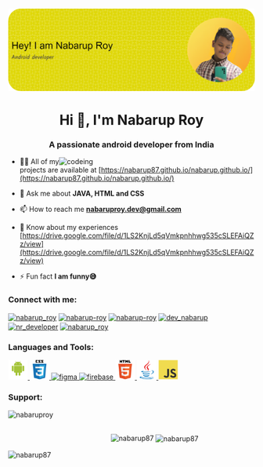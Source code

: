 ![logo](https://github.com/nabarup87/nabarup87/blob/main/Github%20Banner.png)
<h1 align="center">Hi 👋, I'm Nabarup Roy</h1>
<h3 align="center">A passionate android developer from India</h3>

<img align="right" alt="codeing" width="400" src="https://user-images.githubusercontent.com/55389276/140866485-8fb1c876-9a8f-4d6a-98dc-08c4981eaf70.gif">

- 👨‍💻 All of my projects are available at [https://nabarup87.github.io/nabarup.github.io/](https://nabarup87.github.io/nabarup.github.io/)

- 💬 Ask me about **JAVA, HTML and CSS**

- 📫 How to reach me **nabaruproy.dev@gmail.com**

- 📄 Know about my experiences [https://drive.google.com/file/d/1LS2KnjLd5qVmkpnhhwg535cSLEFAiQZz/view](https://drive.google.com/file/d/1LS2KnjLd5qVmkpnhhwg535cSLEFAiQZz/view)

- ⚡ Fun fact **I am funny😅**

<h3 align="left">Connect with me:</h3>
<p align="left">
<a href="https://twitter.com/nabarup_roy" target="blank"><img align="center" src="https://raw.githubusercontent.com/rahuldkjain/github-profile-readme-generator/master/src/images/icons/Social/twitter.svg" alt="nabarup_roy" height="30" width="40" /></a>
<a href="https://linkedin.com/in/nabarup-roy" target="blank"><img align="center" src="https://raw.githubusercontent.com/rahuldkjain/github-profile-readme-generator/master/src/images/icons/Social/linked-in-alt.svg" alt="nabarup-roy" height="30" width="40" /></a>
<a href="https://stackoverflow.com/users/nabarup-roy" target="blank"><img align="center" src="https://raw.githubusercontent.com/rahuldkjain/github-profile-readme-generator/master/src/images/icons/Social/stack-overflow.svg" alt="nabarup-roy" height="30" width="40" /></a>
<a href="https://instagram.com/dev_nabarup" target="blank"><img align="center" src="https://raw.githubusercontent.com/rahuldkjain/github-profile-readme-generator/master/src/images/icons/Social/instagram.svg" alt="dev_nabarup" height="30" width="40" /></a>
<a href="https://www.youtube.com/c/nr_developer" target="blank"><img align="center" src="https://raw.githubusercontent.com/rahuldkjain/github-profile-readme-generator/master/src/images/icons/Social/youtube.svg" alt="nr_developer" height="30" width="40" /></a>
<a href="https://www.leetcode.com/nabarup_roy" target="blank"><img align="center" src="https://raw.githubusercontent.com/rahuldkjain/github-profile-readme-generator/master/src/images/icons/Social/leet-code.svg" alt="nabarup_roy" height="30" width="40" /></a>
</p>

<h3 align="left">Languages and Tools:</h3>
<p align="left"> <a href="https://developer.android.com" target="_blank" rel="noreferrer"> <img src="https://raw.githubusercontent.com/devicons/devicon/master/icons/android/android-original-wordmark.svg" alt="android" width="40" height="40"/> </a> <a href="https://www.w3schools.com/css/" target="_blank" rel="noreferrer"> <img src="https://raw.githubusercontent.com/devicons/devicon/master/icons/css3/css3-original-wordmark.svg" alt="css3" width="40" height="40"/> </a> <a href="https://www.figma.com/" target="_blank" rel="noreferrer"> <img src="https://www.vectorlogo.zone/logos/figma/figma-icon.svg" alt="figma" width="40" height="40"/> </a> <a href="https://firebase.google.com/" target="_blank" rel="noreferrer"> <img src="https://www.vectorlogo.zone/logos/firebase/firebase-icon.svg" alt="firebase" width="40" height="40"/> </a> <a href="https://www.w3.org/html/" target="_blank" rel="noreferrer"> <img src="https://raw.githubusercontent.com/devicons/devicon/master/icons/html5/html5-original-wordmark.svg" alt="html5" width="40" height="40"/> </a> <a href="https://www.java.com" target="_blank" rel="noreferrer"> <img src="https://raw.githubusercontent.com/devicons/devicon/master/icons/java/java-original.svg" alt="java" width="40" height="40"/> </a> <a href="https://developer.mozilla.org/en-US/docs/Web/JavaScript" target="_blank" rel="noreferrer"> <img src="https://raw.githubusercontent.com/devicons/devicon/master/icons/javascript/javascript-original.svg" alt="javascript" width="40" height="40"/> </a> </p>

<h3 align="left">Support:</h3>
<p><a href="https://www.buymeacoffee.com/nabaruproy"> <img align="left" src="https://cdn.buymeacoffee.com/buttons/v2/default-yellow.png" height="50" width="210" alt="nabaruproy" /></a></p><br><br>

<p><img align="left" src="https://github-readme-stats.vercel.app/api/top-langs?username=nabarup87&show_icons=true&locale=en&layout=compact" alt="nabarup87" /></p>

<p>&nbsp;<img align="center" src="https://github-readme-stats.vercel.app/api?username=nabarup87&show_icons=true&locale=en" alt="nabarup87" /></p>

<p><img align="center" src="https://github-readme-streak-stats.herokuapp.com/?user=nabarup87&" alt="nabarup87" /></p>
